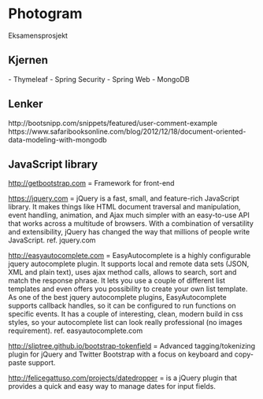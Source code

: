 # Photogram
Eksamensprosjekt

<h2>Kjernen</h2>
- Thymeleaf
- Spring Security
- Spring Web
- MongoDB

<h2>Lenker</h2>
http://bootsnipp.com/snippets/featured/user-comment-example
https://www.safaribooksonline.com/blog/2012/12/18/document-oriented-data-modeling-with-mongodb

<h2>JavaScript library</h2>

http://getbootstrap.com = Framework for front-end

https://jquery.com = jQuery is a fast, small, and feature-rich JavaScript library. It makes things like HTML document traversal and manipulation, event handling, animation, and Ajax much simpler with an easy-to-use API that works across a multitude of browsers. With a combination of versatility and extensibility, jQuery has changed the way that millions of people write JavaScript. ref. jquery.com

http://easyautocomplete.com = EasyAutocomplete is a highly configurable jquery autocomplete plugin. It supports local and remote data sets (JSON, XML and plain text), uses ajax method calls, allows to search, sort and match the response phrase. It lets you use a couple of different list templates and even offers you possibility to create your own list template. As one of the best jquery autocomplete plugins, EasyAutocomplete supports callback handles, so it can be configured to run functions on specific events. It has a couple of interesting, clean, modern build in css styles, so your autocomplete list can look really professional (no images requirement). ref. easyautocomplete.com

http://sliptree.github.io/bootstrap-tokenfield = Advanced tagging/tokenizing plugin for jQuery and Twitter Bootstrap with a focus on keyboard and copy-paste support.

http://felicegattuso.com/projects/datedropper = is a jQuery plugin that provides a quick and easy way to manage dates for input fields.
